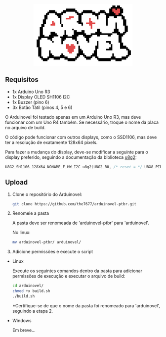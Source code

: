 <p align="center">
  <img src="arduinovel.png" alt="Arduinovel" />
</p>

## Requisitos

- 1x Arduino Uno R3
- 1x Display OLED SH1106 I2C
- 1x Buzzer (pino 6)
- 3x Botão Tátil (pinos 4, 5 e 6)

O Arduinovel foi testado apenas em um Arduino Uno R3, mas
deve funcionar com um Uno R4 também. Se necessário, troque
o nome da placa no arquivo de build.

O código pode funcionar com outros displays, como o SSD1106,
mas deve ter a resolução de exatamente 128x64 pixels.

Para fazer a mudança do display, deve-se modificar a seguinte 
para o display preferido, seguindo a documentação da biblioteca [u8g2](https://github.com/olikraus/u8g2):

```c
U8G2_SH1106_128X64_NONAME_F_HW_I2C u8g2(U8G2_R0, /* reset = */ U8X8_PIN_NONE);
```

## Upload

1. Clone o repositório do Arduinovel:

    ```bash
    git clone https://github.com/the7677/arduinovel-ptbr.git
    ```
    
2. Renomeie a pasta

    A pasta deve ser renomeada de 'arduinovel-ptbr' para 'arduinovel'.
    
    No linux:
    
    ``` bash
    mv arduinovel-ptbr/ arduinovel/
    ```
    
3. Adicione permissões e execute o script

- Linux

    Execute os seguintes comandos dentro da pasta para adicionar permissões
    de execução e executar o arquivo de build:

    ``` bash
    cd arduinovel/
    chmod +x build.sh
    ./build.sh
    ```
    *Certifique-se de que o nome da pasta foi renomeado para 'arduinovel',
    seguindo a etapa 2.
    
- Windows

    Em breve...